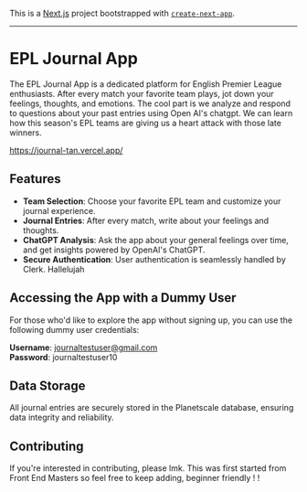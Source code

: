 This is a [Next.js](https://nextjs.org/) project bootstrapped with [`create-next-app`](https://github.com/vercel/next.js/tree/canary/packages/create-next-app).

---

# EPL Journal App

The EPL Journal App is a dedicated platform for
English Premier League enthusiasts. After every
match your favorite team plays, jot down your
feelings, thoughts, and emotions. The cool part is
we analyze and
respond to questions about your past entries using
Open AI's chatgpt. We can learn how this season's EPL teams
are giving us a heart attack with those late
winners.

https://journal-tan.vercel.app/

## Features

- **Team Selection**: Choose your favorite EPL team and customize your journal experience.
- **Journal Entries**: After every match, write about your feelings and thoughts.
- **ChatGPT Analysis**: Ask the app about your
  general feelings over time, and get insights
  powered by OpenAI's ChatGPT.
- **Secure Authentication**: User authentication
  is seamlessly handled by Clerk. Hallelujah

## Accessing the App with a Dummy User

For those who'd like to explore the app without signing up, you can use the following dummy user credentials:

**Username**: journaltestuser@gmail.com  
**Password**: journaltestuser10

## Data Storage

All journal entries are securely stored in the Planetscale database, ensuring data integrity and reliability.

## Contributing

If you're interested in contributing, please lmk.
This was first started from Front End Masters so
feel free to keep adding, beginner friendly ! !
